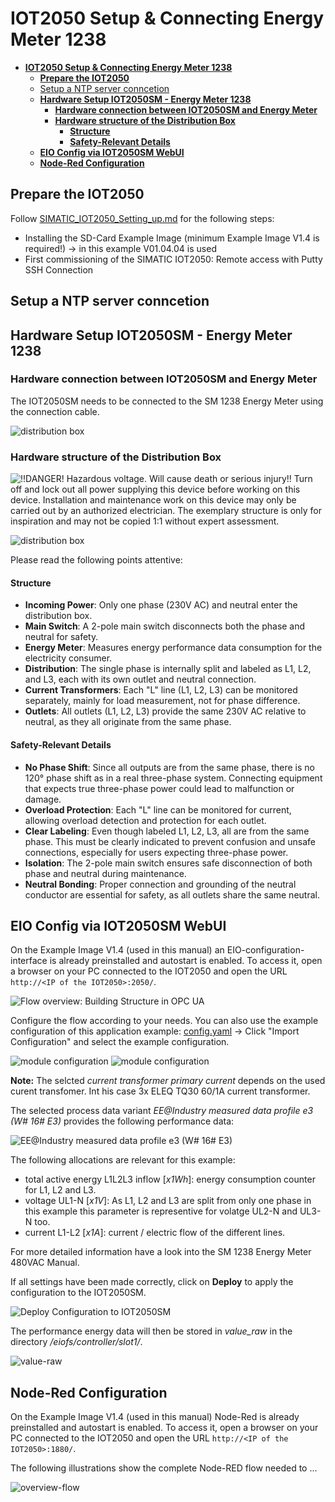 # **IOT2050 Setup & Connecting Energy Meter 1238**

- [**IOT2050 Setup \& Connecting Energy Meter 1238**](#iot2050-setup--connecting-energy-meter-1238)
  - [**Prepare the IOT2050**](#prepare-the-iot2050)
  - [Setup a NTP server conncetion](#setup-a-ntp-server-conncetion)
  - [**Hardware Setup IOT2050SM - Energy Meter 1238**](#hardware-setup-iot2050sm---energy-meter-1238)
    - [**Hardware connection between IOT2050SM and Energy Meter**](#hardware-connection-between-iot2050sm-and-energy-meter)
    - [**Hardware structure of the Distribution Box**](#hardware-structure-of-the-distribution-box)
      - [**Structure**](#structure)
      - [**Safety-Relevant Details**](#safety-relevant-details)
  - [**EIO Config via IOT2050SM WebUI**](#eio-config-via-iot2050sm-webui)
  - [**Node-Red Configuration**](#node-red-configuration)

## **Prepare the IOT2050**

Follow [SIMATIC_IOT2050_Setting_up.md](https://github.com/SIMATICmeetsLinux/IOT2050-SmartFarming-Application/blob/main/docs/SIMATIC_IOT2050_setting_up.md) for the following steps:

- Installing the SD-Card Example Image (minimum Example Image V1.4 is required!) -> in this example V01.04.04 is used
- First commissioning of the SIMATIC IOT2050: Remote access with Putty SSH Connection

## Setup a NTP server conncetion

## **Hardware Setup IOT2050SM - Energy Meter 1238**

### **Hardware connection between IOT2050SM and Energy Meter**

The IOT2050SM needs to be connected to the SM 1238 Energy Meter using the connection cable.

![distribution box](graphics\2-1-connected-IOT2050SM.png)

### **Hardware structure of the Distribution Box**

![!!DANGER! Hazardous voltage. Will cause death or serious injury!! Turn off and lock out all power supplying this device before working on this device. Installation and maintenance work on this device may only be carried out by an authorized electrician. The exemplary structure is only for inspiration and may not be copied 1:1 without expert assessment.](graphics\0-0-voltage-warning.png)

![distribution box](graphics\2-1-distributionbox.png)

Please read the following points attentive:

#### **Structure**

- **Incoming Power**: Only one phase (230V AC) and neutral enter the distribution box.
- **Main Switch**: A 2-pole main switch disconnects both the phase and neutral for safety.
- **Energy Meter**: Measures energy performance data consumption for the electricity consumer.
- **Distribution**: The single phase is internally split and labeled as L1, L2, and L3, each with its own outlet and neutral connection.
- **Current Transformers**: Each "L" line (L1, L2, L3) can be monitored separately, mainly for load measurement, not for phase difference.
- **Outlets**: All outlets (L1, L2, L3) provide the same 230V AC relative to neutral, as they all originate from the same phase.

#### **Safety-Relevant Details**

- **No Phase Shift**: Since all outputs are from the same phase, there is no 120° phase shift as in a real three-phase system. Connecting equipment that expects true three-phase power could lead to malfunction or damage.
- **Overload Protection**: Each "L" line can be monitored for current, allowing overload detection and protection for each outlet.
- **Clear Labeling**: Even though labeled L1, L2, L3, all are from the same phase. This must be clearly indicated to prevent confusion and unsafe connections, especially for users expecting three-phase power.
- **Isolation**: The 2-pole main switch ensures safe disconnection of both phase and neutral during maintenance.
- **Neutral Bonding**: Proper connection and grounding of the neutral conductor are essential for safety, as all outlets share the same neutral.

## **EIO Config via IOT2050SM WebUI**

On the Example Image V1.4 (used in this manual) an EIO-configuration-interface is already preinstalled and autostart is enabled. To access it, open a browser on your PC connected to the IOT2050 and open the URL `http://<IP of the IOT2050>:2050/`.

![Flow overview: Building Structure in OPC UA](graphics\2-2-access-eio-webui.png)

Configure the flow according to your needs. You can also use the example configuration of this application example: [config.yaml](../src/config.yaml) -> Click "Import Configuration" and select the example configuration.

![module configuration](graphics\2-module-configuration.png)
![module configuration](graphics\2-module-configuration-2.png)

**Note:** The selcted *current transformer primary current* depends on the used curent transfomer. Int his case 3x ELEQ TQ30 60/1A current transformer.

The selected process data variant *EE@Industry measured data profile e3 (W# 16# E3)* provides the following performance data:

![EE@Industry measured data profile e3 (W# 16# E3)](graphics\2-4-measurement-data-profile.png)

The following allocations are relevant for this example:

- total active energy L1L2L3 inflow [*x1Wh*]: energy consumption counter for L1, L2 and L3.
- voltage UL1-N [*x1V*]: As L1, L2 and L3 are split from only one phase in this example this parameter is representive for volatge UL2-N and UL3-N too.
- current L1-L2 [*x1A*]: current / electric flow of the different lines.

For more detailed information have a look into the SM 1238 Energy Meter 480VAC Manual.

If all settings have been made correctly, click on **Deploy** to apply the configuration to the IOT2050SM.

![Deploy Configuration to IOT2050SM](graphics\2-5-deploy-config.png)

The performance energy data will then be stored in *value_raw* in the directory */eiofs/controller/slot1/*.

![value-raw](graphics\2-value-raw.png)

## **Node-Red Configuration**

On the Example Image V1.4 (used in this manual) Node-Red is already preinstalled and autostart is enabled. To access it, open a browser on your PC connected to the IOT2050 and open the URL `http://<IP of the IOT2050>:1880/`.

The following illustrations show the complete Node-RED flow needed to ...

![overview-flow](graphics\2-overview-flow.png)
